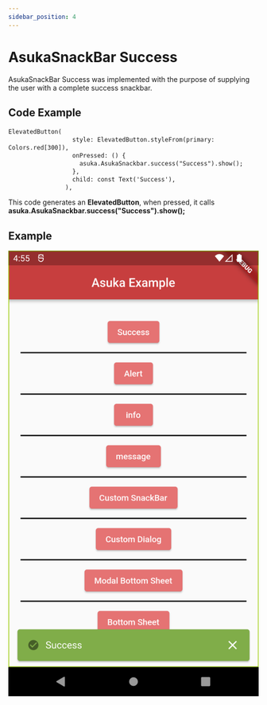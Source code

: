 ```yaml
---
sidebar_position: 4
---
```


# AsukaSnackBar Success

AsukaSnackBar Success was implemented with the purpose of supplying the user with a complete success snackbar.

## Code Example

```
ElevatedButton(
                  style: ElevatedButton.styleFrom(primary: Colors.red[300]),
                  onPressed: () {
                    asuka.AsukaSnackbar.success("Success").show();
                  },
                  child: const Text('Success'),
                ),
```

This code generates an **ElevatedButton**, when pressed, it calls **asuka.AsukaSnackbar.success("Success").show();**

## Example

![success](.\assets\img\success.png)

